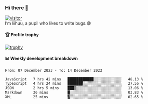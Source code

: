### Hi there 👋
[![visitor](https://visitor-badge.glitch.me/badge?page_id=liihuu&right_color=blue)](https://github.com/liihuu)<br>
I’m liihuu, a pupil who likes to write bugs.😄


#### 🏆 Profile trophy
[![trophy](https://github-profile-trophy.vercel.app?username=liihuu&margin-w=16&margin-h=16&rank=-C,-B)](https://github.com/liihuu)


#### 📊 Weekly development breakdown
<!--START_SECTION:waka-->

```txt
From: 07 December 2023 - To: 14 December 2023

JavaScript   7 hrs 42 mins   ████████████░░░░░░░░░░░░░   48.13 %
TypeScript   4 hrs 24 mins   ███████░░░░░░░░░░░░░░░░░░   27.56 %
JSON         2 hrs 5 mins    ███▒░░░░░░░░░░░░░░░░░░░░░   13.06 %
Markdown     36 mins         █░░░░░░░░░░░░░░░░░░░░░░░░   03.83 %
XML          25 mins         ▓░░░░░░░░░░░░░░░░░░░░░░░░   02.65 %
```

<!--END_SECTION:waka-->

<!--
**liihuu/liihuu** is a ✨ _special_ ✨ repository because its `README.md` (this file) appears on your GitHub profile.

Here are some ideas to get you started:

- 🔭 I’m currently working on ...
- 🌱 I’m currently learning ...
- 👯 I’m looking to collaborate on ...
- 🤔 I’m looking for help with ...
- 💬 Ask me about ...
- 📫 How to reach me: ...
- 😄 Pronouns: ...
- ⚡ Fun fact: ...
-->
